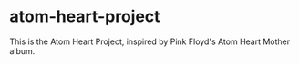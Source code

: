 # atom-heart-project
This is the Atom Heart Project, inspired by Pink Floyd's Atom Heart Mother album.
